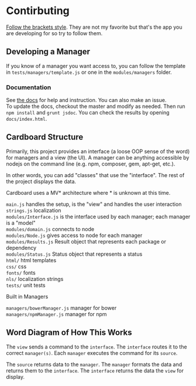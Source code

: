 # Contirbuting

[Follow the brackets style](https://github.com/adobe/brackets/wiki/Brackets-Coding-Conventions). They are not my favorite but that's the app you are developing for so try to follow them.

## Developing a Manager

If you know of a manager you want access to, you can follow the template in `tests/managers/template.js` or one in the `modules/managers` folder.

### Documentation
See [the docs](http://khornberg.github.io/brackets-cardboard) for help and instruction. You can also make an issue.  
To update the docs, checkout the master and modify as needed. Then run `npm install` and `grunt jsdoc`. You can check the results by opening `docs/index.html`.

## Cardboard Structure

Primarily, this project provides an interface (a loose OOP sense of the word) for managers and a view (the UI). A manager can be anything accessible by nodejs on the command line (e.g. npm, composer, gem, apt-get, etc.).

In other words, you can add "classes" that use the "interface". The rest of the project displays the data.

Cardboard uses a MV\* architecture where \* is unknown at this time.

`main.js` handles the setup, is the "view" and handles the user interaction  
`strings.js` localization  
`modules/Interface.js` is the interface used by each manager; each manager is a "model"  
`modules/domain.js` connects to node  
`modules/Node.js` gives access to node for each manager  
`modules/Results.js` Result object that represents each package or dependency  
`modules/Status.js` Status object that represents a status  
`html/` html templates  
`css/` css  
`fonts/` fonts  
`nls/` localization strings  
`tests/` unit tests  

Built in Managers

`managers/bowerManager.js` manager for bower  
`managers/npmManager.js` manager for npm  


## Word Diagram of How This Works

The `view` sends a command to the `interface`. The `interface` routes it to the correct `manager(s)`. Each `manager` executes the command for its `source`.

The `source` returns data to the `manager`. The `manager` formats the data and returns them to the `interface`. The `interface` returns the data the `view` for display.
